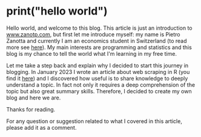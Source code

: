 # print("hello world")

Hello world, and welcome to this blog. This article is just an introduction to www.zanotp.com, but first let me introduce myself: my name is Pietro Zanotta and currently I am an economics student in Switzerland (to read more see [here](https://www.zanotp.com/about)). My main interests are programming and statistics and this blog is my chance to tell the world what I'm learning in my free time.

Let me take a step back and explain why I decided to start this journey in blogging. In January 2023 I wrote an article about web scraping in R (you find it [here](https://statsandr.com/blog/web-scraping-in-r/)) and I discovered how useful is to share knowledge to deeply understand a topic. In fact not only it requires a deep comprehension of the topic but also great summary skills. Therefore, I decided to create my own blog and here we are.

Thanks for reading.

For any question or suggestion related to what I covered in this article, please add it as a comment.